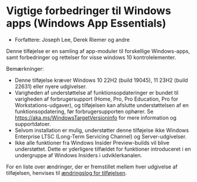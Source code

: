 # Vigtige forbedringer til Windows apps (Windows App Essentials) #

* Forfattere: Joseph Lee, Derek Riemer og andre

Denne tilføjelse er en samling af app-moduler til forskellige Windows-apps,
samt forbedringer og rettelser for visse windows 10 kontrolelementer.

Bemærkninger:

* Denne tilføjelse kræver Windows 10 22H2 (build 19045), 11 23H2 (build
  22631) eller nyere udgivelser.
* Varigheden af understøttelse af funktionsopdateringer er bundet til
  varigheden af forbrugersupport (Home, Pro, Pro Education, Pro for
  Workstations-udgaver), og tilføjelsen kan afslutte understøttelsen af en
  funktionsopdatering, før forbrugersupporten ophører. Se
  <https://aka.ms/WindowsTargetVersioninfo> for mere information og
  supportdatoer.
* Selvom installation er mulig, understøtter denne tilføjelse ikke Windows
  Enterprise LTSC (Long-Term Servicing Channel) og Server-udgivelser.
* Ikke alle funktioner fra Windows Insider Preview-builds vil blive
  understøttet. Dette er yderligere tilfældet for funktioner introduceret i
  en undergruppe af Windows Insiders i udviklerkanalen.

For en liste over ændringer, der er fremstillet mellem hver udgivelse af
tilføjelsen, henvises til [ændringslog for tilføjelsen][1].

[1]: https://github.com/josephsl/wintenapps/blob/main/changes.md
